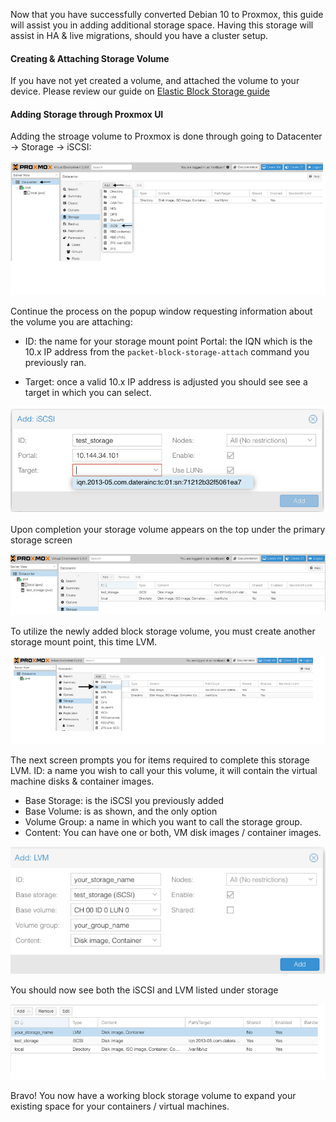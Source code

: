 <!-- <meta>
{
    "title":"Proxmox & Block Storage",
    "description":"Utilizing Block Storage with Proxmox",
    "tag":["Proxmox", "EBS", "BlockStorage"],
    "seo-title": "Proxmox & Block Storage - Packet Technical Guides",
    "seo-description": "Utilizing Block Storage with Proxmox",
    "og-title": "Proxmox & Block Storage",
    "og-description":"Utilizing Block Storage with Proxmox"
}
</meta> -->

Now that you have successfully converted Debian 10 to Proxmox, this guide will assist you in adding additional storage space. Having this storage will assist in HA & live migrations, should you have a cluster setup.


#### Creating & Attaching Storage Volume

If you have not yet created a volume, and attached the volume to your device. Please review our guide on [Elastic Block Storage guide]()

#### Adding Storage through Proxmox UI

Adding the stroage volume to Proxmox is done through going to Datacenter → Storage → iSCSI:

![proxmox-storage](/images/proxmox-blockstorage/proxmox-storage1.png)

Continue the process on the popup window requesting information about the volume you are attaching:

* ID: the name for your storage mount point
Portal: the IQN which is the 10.x IP address from the `packet-block-storage-attach` command you previously ran.

* Target: once a valid 10.x IP address is adjusted you should see see a target in which you can select.

![proxmox-storage](/images/proxmox-blockstorage/proxmox-storage2.png)

Upon completion your storage volume appears on the top under the primary storage screen

![proxmox-storage](/images/proxmox-blockstorage/proxmox-storage3.png)

To utilize the newly added block storage volume, you must create another storage mount point, this time LVM.

![proxmox-storage](/images/proxmox-blockstorage/proxmox-storage4.png)

The next screen prompts you for items required to complete this storage LVM.
ID: a name you wish to call your this volume, it will contain the virtual machine disks & container images.

* Base Storage: is the iSCSI you previously added
* Base Volume: is as shown, and the only option
* Volume Group: a name in which you want to call the storage group.
* Content: You can have one or both, VM disk images / container images.

![proxmox-storage](/images/proxmox-blockstorage/proxmox-storage5.png)

You should now see both the iSCSI and LVM listed under storage

![proxmox-storage](/images/proxmox-blockstorage/proxmox-storage6.png)

Bravo! You now have a working block storage volume to expand your existing space for your containers / virtual machines.
